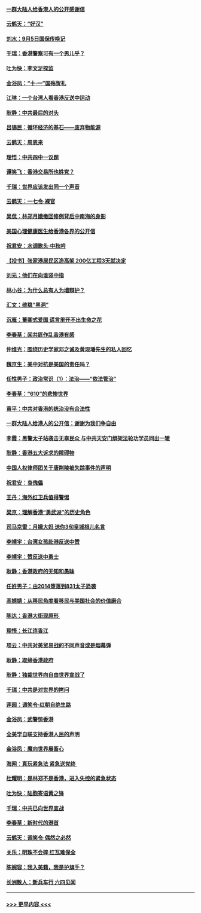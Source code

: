 #### [一群大陆人给香港人的公开感谢信](../pages/nsc993/n11514797.md?t=09120300) 
#### [云鹤天：“好汉”](../pages/nsc993/n11513536.md?t=09120300) 
#### [刘水：9月5日国保传唤记](../pages/nsc993/n11513460.md?t=09120300) 
#### [千瑞：香港警察可有一个男儿乎？](../pages/nsc993/n11513109.md?t=09120300) 
#### [吐为快：李文足探监](../pages/nsc993/n11509622.md?t=09120300) 
#### [金浴凤：“十‧一”国殇贺礼](../pages/nsc993/n11509593.md?t=09120300) 
#### [江琳：一个台湾人看香港反送中运动](../pages/nsc993/n11509211.md?t=09120300) 
#### [耿静：中共最后的对头](../pages/nsc993/n11508308.md?t=09120300) 
#### [吕锡民：循环经济的基石——废弃物能源](../pages/nsc993/n11508212.md?t=09120300) 
#### [云鹤天：周恩来](../pages/nsc993/n11508055.md?t=09120300) 
#### [理悟：中共四中一议题](../pages/nsc993/n11507782.md?t=09120300) 
#### [谭笑飞：香港交易所也姓党？](../pages/nsc993/n11507753.md?t=09120300) 
#### [千瑞：世界应该发出同一个声音](../pages/nsc993/n11507290.md?t=09120300) 
#### [云鹤天：一七令‧裸官](../pages/nsc993/n11507177.md?t=09120300) 
#### [吴侃：林郑月娥撤回修例背后中南海的身影](../pages/nsc993/n11506876.md?t=09120300) 
#### [美国心理健康医生给香港各界的公开信](../pages/nsc993/n11506809.md?t=09120300) 
#### [祝君安：水调歌头‧中秋吟](../pages/nsc993/n11506758.md?t=09120300) 
#### [【投书】张家港居民区造高架 200亿工程3天就决定](../pages/nsc993/n11506682.md?t=09120300) 
#### [刘元：他们在向谁竖中指](../pages/nsc993/n11505384.md?t=09120300) 
#### [林小谷：为什么总有人为墙辩护？](../pages/nsc993/n11505226.md?t=09120300) 
#### [汇文：维稳“黑洞”](../pages/nsc993/n11504347.md?t=09120300) 
#### [沉雁：董卿式爱国 谎言里开不出生命之花](../pages/nsc993/n11503215.md?t=09120300) 
#### [李春草：闻共匪作乱香港有感](../pages/nsc993/n11503072.md?t=09120300) 
#### [仲维光：围绕历史学家邓之诚及黄现璠先生的私人回忆](../pages/nsc993/n11501330.md?t=09120300) 
#### [魏京生：美中对抗是美国的责任吗？](../pages/nsc993/n11500723.md?t=09120300) 
#### [任性男子：政治常识（1）：法治——“依法管治”](../pages/nsc993/n11500791.md?t=09120300) 
#### [李春草：“610”的悲惨世界](../pages/nsc993/n11501141.md?t=09120300) 
#### [黄平：中共对香港的统治没有合法性](../pages/nsc993/n11499473.md?t=09120300) 
#### [一群大陆人给港人的公开信：谢谢为我们争自由](../pages/nsc993/n11500402.md?t=09120300) 
#### [李霞：黑警太子站袭击无辜民众 与中共天安门绑架法轮功学员同出一辙](../pages/nsc993/n11499805.md?t=09120300) 
#### [耿静：香港五大诉求的障碍物](../pages/nsc993/n11497578.md?t=09120300) 
#### [中国人权律师团关于唐荆陵被失踪事件的声明](../pages/nsc993/n11500014.md?t=09120300) 
#### [祝君安：哀傀儡](../pages/nsc993/n11499776.md?t=09120300) 
#### [王丹：海外红卫兵值得警惕](../pages/nsc993/n11498138.md?t=09120300) 
#### [梁京：理解香港“勇武派”的历史角色](../pages/nsc993/n11498006.md?t=09120300) 
#### [司马京雷：月娥大妈  送你3句皇城根儿名言](../pages/nsc993/n11497885.md?t=09120300) 
#### [李靖宇：台湾女孩赴港反送中赞](../pages/nsc993/n11497721.md?t=09120300) 
#### [李靖宇：赞反送中勇士](../pages/nsc993/n11497452.md?t=09120300) 
#### [耿静：香港政府的无知和愚昧](../pages/nsc993/n11494238.md?t=09120300) 
#### [任姓男子：由2014堕落到831太子恐袭](../pages/nsc993/n11496683.md?t=09120300) 
#### [高婧婧：从移民角度看移民与美国社会的价值磨合](../pages/nsc993/n11495757.md?t=09120300) 
#### [陈达：香港大街现原形 ](../pages/nsc993/n11495441.md?t=09120300) 
#### [理悟：长江连香江](../pages/nsc993/n11495377.md?t=09120300) 
#### [项云：中共对美贸易战的不同声音或是烟幕弹](../pages/nsc993/n11494929.md?t=09120300) 
#### [耿静：取缔香港政府](../pages/nsc993/n11494218.md?t=09120300) 
#### [耿静：独裁世界向自由世界宣战了](../pages/nsc993/n11494190.md?t=09120300) 
#### [千瑞：中共是对世界的拷问](../pages/nsc993/n11493021.md?t=09120300) 
#### [莲园：调笑令‧红朝自绝生路](../pages/nsc993/n11493011.md?t=09120300) 
#### [金浴凤：武警惊香港](../pages/nsc993/n11492994.md?t=09120300) 
#### [全美学自联支持香港人民的声明](../pages/nsc993/n11492630.md?t=09120300) 
#### [金浴凤：魔向世界展畜心](../pages/nsc993/n11492599.md?t=09120300) 
#### [海网：真玩紧急法 紧急送党终 ](../pages/nsc993/n11492535.md?t=09120300) 
#### [杜耀明：是林郑不是香港，进入失控的紧急状态](../pages/nsc993/n11491420.md?t=09120300) 
#### [吐为快：陆胞寄语黄之锋](../pages/nsc993/n11491117.md?t=09120300) 
#### [千瑞：中共已向世界宣战](../pages/nsc993/n11490123.md?t=09120300) 
#### [李春草：新时代的港首](../pages/nsc993/n11489864.md?t=09120300) 
#### [云鹤天：调笑令·偶然之必然](../pages/nsc993/n11489701.md?t=09120300) 
#### [关乐：明珠不会碎 红瓦难保全](../pages/nsc993/n11489647.md?t=09120300) 
#### [陈婉容：我入美籍，我是护旗手？](../pages/nsc993/n11487908.md?t=09120300) 
#### [长洲散人：新兵车行 六四见闻](../pages/nsc993/n11487729.md?t=09120300) 

----
#### [ >>> 更早内容 <<< ](../indexes/nsc993-earlier.md)
